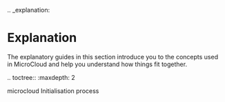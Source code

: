 .. _explanation:

Explanation
===========

The explanatory guides in this section introduce you to the concepts used in MicroCloud and help you understand how things fit together.

.. toctree::
   :maxdepth: 2

   microcloud
   Initialisation process <initialisation>
